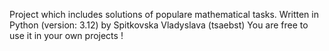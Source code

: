 Project which includes solutions of populare mathematical tasks.
Written in Python (version: 3.12) by Spitkovska Vladyslava (tsaebst)
You are free to use it in your own projects !
